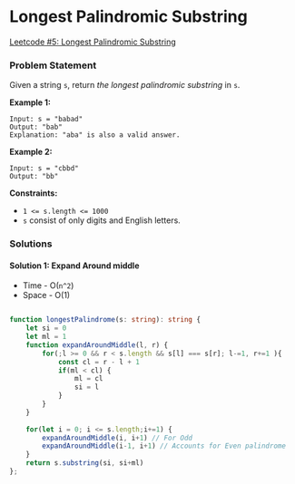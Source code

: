 # Longest Palindromic Substring

[Leetcode #5: Longest Palindromic Substring](https://leetcode.com/problems/longest-palindromic-substring/)

### Problem Statement

Given a string `s`, return _the longest palindromic substring_ in `s`.

**Example 1:**

```
Input: s = "babad"
Output: "bab"
Explanation: "aba" is also a valid answer.
```

**Example 2:**

```
Input: s = "cbbd"
Output: "bb"
```

&#x20;

**Constraints:**

* `1 <= s.length <= 1000`
* `s` consist of only digits and English letters.

### Solutions

#### Solution 1: Expand Around middle

* Time - O(`n^2`)
* Space - O(1)

```typescript

function longestPalindrome(s: string): string {
    let si = 0
    let ml = 1
    function expandAroundMiddle(l, r) {
        for(;l >= 0 && r < s.length && s[l] === s[r]; l-=1, r+=1 ){
            const cl = r - l + 1
            if(ml < cl) {
                ml = cl
                si = l
            }
        }
    }
    
    for(let i = 0; i <= s.length;i+=1) {
        expandAroundMiddle(i, i+1) // For Odd 
        expandAroundMiddle(i-1, i+1) // Accounts for Even palindrome
    }
    return s.substring(si, si+ml)
};
```
